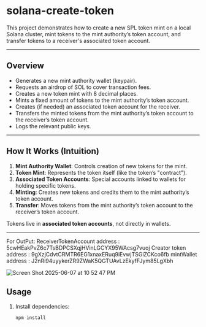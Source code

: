 # solana-create-token

This project demonstrates how to create a new SPL token mint on a local Solana cluster, mint tokens to the mint authority’s token account, and transfer tokens to a receiver's associated token account.

---

## Overview

- Generates a new mint authority wallet (keypair).
- Requests an airdrop of SOL to cover transaction fees.
- Creates a new token mint with 8 decimal places.
- Mints a fixed amount of tokens to the mint authority’s token account.
- Creates (if needed) an associated token account for the receiver.
- Transfers the minted tokens from the mint authority’s token account to the receiver’s token account.
- Logs the relevant public keys.

---

## How It Works (Intuition)

1. **Mint Authority Wallet**: Controls creation of new tokens for the mint.
2. **Token Mint**: Represents the token itself (like the token’s "contract").
3. **Associated Token Accounts**: Special accounts linked to wallets for holding specific tokens.
4. **Minting**: Creates new tokens and credits them to the mint authority’s token account.
5. **Transfer**: Moves tokens from the mint authority’s token account to the receiver’s token account.

Tokens live in **associated token accounts**, not directly in wallets.

---
For OutPut:
ReceiverTokenAccount address : 5cwHEakPvZ6c7TsBDPCSXqjHVinLGCYX95WAcsg7vuoj
Creator token address : 9gXzjCdvtCRMTR6EG1xnaxERuq9iEvwjTSGiZCKco6fb
mintWallet address : J2nRi94uyykerZR9ZWaK5QGTUAvLzEkyfFJym85LgXbh


![Screen Shot 2025-06-07 at 10 52 47 PM](https://github.com/user-attachments/assets/ed1fdef6-57af-4e45-97e9-00c2909ae0db)


## Usage

1. Install dependencies:

   ```bash
   npm install

